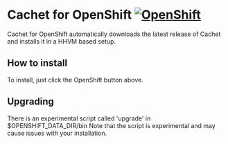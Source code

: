 # Cachet for OpenShift [![OpenShift](https://raw.githubusercontent.com/pcon/sticky-notes-quickstart/master/public/openshiftDeploy.png)](https://openshift.redhat.com/app/console/application_type/custom?&cartridges%5B%5D=http://cartreflect-claytondev.rhcloud.com/github/ALinuxNinja/openshift-cachet-hhvm&cartridges%5B%5D=mysql-5.5&name=cachethq&initial_git_url=https://github.com/ALinuxNinja/openshift-cachet-new.git&initial_git_branch=L5)

Cachet for OpenShift automatically downloads the latest release of Cachet and installs it in a HHVM based setup.

## How to install
To install, just click the OpenShift button above.

## Upgrading
There is an experimental script called 'upgrade' in $OPENSHIFT_DATA_DIR/bin
Note that the script is experimental and may cause issues with your installation.
